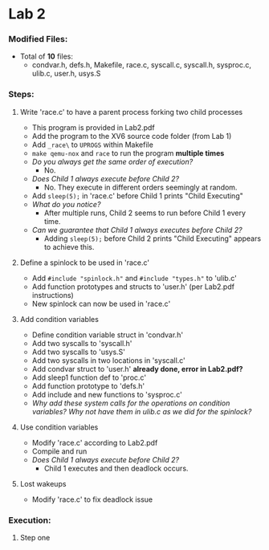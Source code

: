 # Lab 2
### Modified Files:
- Total of **10** files:
   - condvar.h, defs.h, Makefile, race.c, syscall.c, syscall.h, sysproc.c,
     ulib.c, user.h, usys.S

### Steps:

1. Write 'race.c' to have a parent process forking two child processes
   - This program is provided in Lab2.pdf
   - Add the program to the XV6 source code folder (from Lab 1)
   - Add `_race\` to `UPROGS` within Makefile
   - `make qemu-nox` and `race` to run the program **multiple times**
   - *Do you always get the same order of execution?*
      - No.
   - *Does Child 1 always execute before Child 2?*
      - No. They execute in different orders seemingly at random.
   - Add `sleep(5);` in 'race.c' before Child 1 prints "Child Executing"
   - *What do you notice?*
      - After multiple runs, Child 2 seems to run before Child 1 every time.
   - *Can we guarantee that Child 1 always executes before Child 2?*
      - Adding `sleep(5);` before Child 2 prints "Child Executing" appears to
        achieve this.

2. Define a spinlock to be used in 'race.c'
   - Add `#include "spinlock.h"` and `#include "types.h"` to 'ulib.c'
   - Add function prototypes and structs to 'user.h' (per Lab2.pdf instructions)
   - New spinlock can now be used in 'race.c'

3. Add condition variables
   - Define condition variable struct in 'condvar.h'
   - Add two syscalls to 'syscall.h'
   - Add two syscalls to 'usys.S'
   - Add two syscalls in two locations in 'syscall.c'
   - Add condvar struct to 'user.h' **already done, error in Lab2.pdf?**
   - Add sleep1 function def to 'proc.c'
   - Add function prototype to 'defs.h'
   - Add include and new functions to 'sysproc.c'
   - *Why add these system calls for the operations on condition variables? Why
      not have them in ulib.c as we did for the spinlock?*

4. Use condition variables
   - Modify 'race.c' according to Lab2.pdf
   - Compile and run
   - *Does Child 1 always execute before Child 2?*
      - Child 1 executes and then deadlock occurs.

5. Lost wakeups
   - Modify 'race.c' to fix deadlock issue


### Execution:

1. Step one
